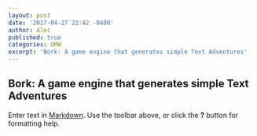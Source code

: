 ```yaml
---
layout: post
date: '2017-04-27 22:42 -0400'
author: Alec
published: true
categories: UMW
excerpt: 'Bork: A game engine that generates simple Text Adventures'
---
```

## Bork: A game engine that generates simple Text Adventures

Enter text in [Markdown](http://daringfireball.net/projects/markdown/). Use the toolbar above, or click the **?** button for formatting help.
